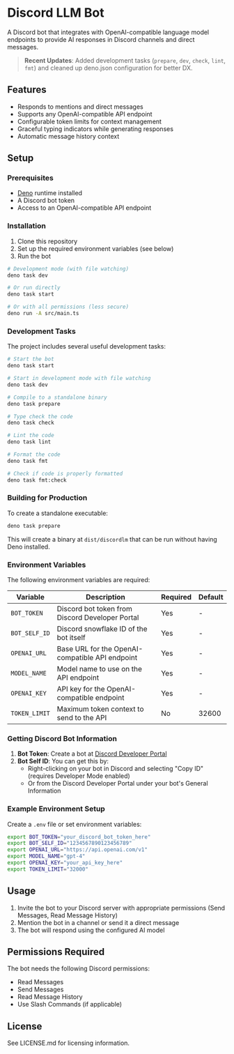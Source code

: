 # Discord LLM Bot

A Discord bot that integrates with OpenAI-compatible language model endpoints to provide AI responses in Discord channels and direct messages.

> **Recent Updates**: Added development tasks (`prepare`, `dev`, `check`, `lint`, `fmt`) and cleaned up deno.json configuration for better DX.

## Features

- Responds to mentions and direct messages
- Supports any OpenAI-compatible API endpoint
- Configurable token limits for context management
- Graceful typing indicators while generating responses
- Automatic message history context

## Setup

### Prerequisites

- [Deno](https://deno.land/) runtime installed
- A Discord bot token
- Access to an OpenAI-compatible API endpoint

### Installation

1. Clone this repository
2. Set up the required environment variables (see below)
3. Run the bot

```bash
# Development mode (with file watching)
deno task dev

# Or run directly
deno task start

# Or with all permissions (less secure)
deno run -A src/main.ts
```

### Development Tasks

The project includes several useful development tasks:

```bash
# Start the bot
deno task start

# Start in development mode with file watching
deno task dev

# Compile to a standalone binary
deno task prepare

# Type check the code
deno task check

# Lint the code
deno task lint

# Format the code
deno task fmt

# Check if code is properly formatted
deno task fmt:check
```

### Building for Production

To create a standalone executable:

```bash
deno task prepare
```

This will create a binary at `dist/discordlm` that can be run without having Deno installed.

### Environment Variables

The following environment variables are required:

| Variable | Description | Required | Default |
|----------|-------------|----------|---------|
| `BOT_TOKEN` | Discord bot token from Discord Developer Portal | Yes | - |
| `BOT_SELF_ID` | Discord snowflake ID of the bot itself | Yes | - |
| `OPENAI_URL` | Base URL for the OpenAI-compatible API endpoint | Yes | - |
| `MODEL_NAME` | Model name to use on the API endpoint | Yes | - |
| `OPENAI_KEY` | API key for the OpenAI-compatible endpoint | Yes | - |
| `TOKEN_LIMIT` | Maximum token context to send to the API | No | 32600 |

### Getting Discord Bot Information

1. **Bot Token**: Create a bot at [Discord Developer Portal](https://discord.com/developers/applications)
2. **Bot Self ID**: You can get this by:
   - Right-clicking on your bot in Discord and selecting "Copy ID" (requires Developer Mode enabled)
   - Or from the Discord Developer Portal under your bot's General Information

### Example Environment Setup

Create a `.env` file or set environment variables:

```bash
export BOT_TOKEN="your_discord_bot_token_here"
export BOT_SELF_ID="1234567890123456789"
export OPENAI_URL="https://api.openai.com/v1"
export MODEL_NAME="gpt-4"
export OPENAI_KEY="your_api_key_here"
export TOKEN_LIMIT="32000"
```

## Usage

1. Invite the bot to your Discord server with appropriate permissions (Send Messages, Read Message History)
2. Mention the bot in a channel or send it a direct message
3. The bot will respond using the configured AI model

## Permissions Required

The bot needs the following Discord permissions:
- Read Messages
- Send Messages
- Read Message History
- Use Slash Commands (if applicable)

## License

See LICENSE.md for licensing information.

